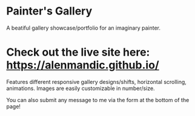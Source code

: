 # Painter's Gallery
A beatiful gallery showcase/portfolio for an imaginary painter.

# Check out the live site here: https://alenmandic.github.io/

Features different responsive gallery designs/shifts, horizontal scrolling, animations.
Images are easily customizable in number/size.

You can also submit any message to me via the form at the bottom of the page!




